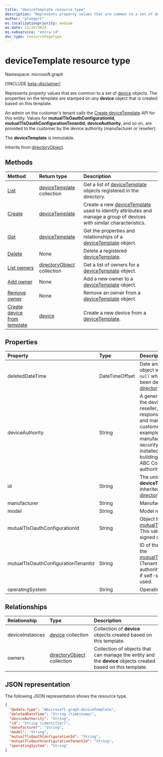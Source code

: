 ```yaml
---
title: "deviceTemplate resource type"
description: "Represents property values that are common to a set of device objects."
author: "ploegert"
ms.localizationpriority: medium
ms.date: 11/24/2024
ms.subservice: "entra-id"
doc_type: resourcePageType
---
```


# deviceTemplate resource type

Namespace: microsoft.graph

[!INCLUDE [beta-disclaimer](../../includes/beta-disclaimer.md)]

Represents property values that are common to a set of [device](../resources/device.md) objects. The properties on the template are stamped on any **device** object that is created based on this template.

An admin on the customer's tenant calls the [Create deviceTemplate](../api/template-post-devicetemplates.md) API for this entity. Values for **mutualTlsOauthConfigurationId**, **mutualTlsOauthConfigurationTenantId**, **deviceAuthority**, and so on, are provided to the customer by the device authority (manufacturer or reseller).

The **deviceTemplate** is immutable.

Inherits from [directoryObject](../resources/directoryobject.md). 

## Methods
|Method|Return type|Description|
|:---|:---|:---|
|[List](../api/template-list-devicetemplates.md) | [deviceTemplate](devicetemplate.md) collection| Get a list of [deviceTemplate](../resources/devicetemplate.md) objects registered in the directory. |
|[Create](../api/template-post-devicetemplates.md)|[deviceTemplate](../resources/devicetemplate.md) | Create a new [deviceTemplate](../resources/devicetemplate.md) used to identify attributes and manage a group of devices with similar characteristics. |
|[Get](../api/devicetemplate-get.md) | [deviceTemplate](devicetemplate.md) | Get the properties and relationships of a [deviceTemplate](../resources/devicetemplate.md) object. |
|[Delete](../api/devicetemplate-delete.md) | None |Delete a registered [deviceTemplate](../resources/devicetemplate.md). |
|[List owners](../api/devicetemplate-list-owners.md) | [directoryObject](directoryobject.md) collection | Get a list of owners for a [deviceTemplate](../resources/devicetemplate.md) object. |
|[Add owner](../api/devicetemplate-post-owners.md)| None |Add a new owner to a [deviceTemplate](../resources/devicetemplate.md) object. |
|[Remove owner](../api/devicetemplate-delete-owners.md) | None |Remove an owner from a [deviceTemplate](../resources/devicetemplate.md) object. |
|[Create device from template](../api/devicetemplate-createdevicefromtemplate.md)|[device](../resources/device.md)| Create a new device from a [deviceTemplate](../resources/devicetemplate.md).|

## Properties
|Property|Type|Description|
|:---|:---|:---|                                                                      
|deletedDateTime                      |DateTimeOffset     |Date and time when this object was deleted. Always `null` when the object hasn't been deleted. Inherited from [directoryObject](../resources/directoryobject.md). |
| deviceAuthority                    | String            | A generic term that refers to the device manufacturer, reseller, or supplier responsible for provisioning and managing devices on a customer's Entra ID. For example, Acme (the manufacturer) makes security cameras that are installed in customer buildings and managed by ABC Company (the device authority). |
| id                                 | String            | The unique identifier for the **deviceTemplate** object. Inherited from [directoryObject](../resources/directoryobject.md).   |
| manufacturer                       | String            | Manufacturer name. |
| model                              | String            | Model name. |
| mutualTlsOauthConfigurationId      | String            | Object ID of the [mutualTlsOauthConfiguration](../resources/mutualtlsoauthconfiguration.md). This value isn't set if self-signed certificates are used. |
| mutualTlsOauthConfigurationTenantId | String           | ID of the tenant that contains the [mutualTlsOauthConfiguration](../resources/mutualtlsoauthconfiguration.md) (Tenant ID for device authority). This value isn't set if self-signed certificates are used.              |
| operatingSystem                    | String            | Operating system type.    |

## Relationships
|Relationship|Type|Description|
|:---|:---|:---|
|deviceInstances|[device](../resources/device.md) collection|Collection of **device** objects created based on this template.|
|owners|[directoryObject](../resources/directoryobject.md) collection|Collection of objects that can manage the entity and the **device** objects created based on this template. |

## JSON representation
The following JSON representation shows the resource type.
<!-- {
  "blockType": "resource",
  "keyProperty": "id",
  "@odata.type": "microsoft.graph.deviceTemplate",
  "baseType": "microsoft.graph.directoryObject",
  "openType": false
}
-->
``` json
{
  "@odata.type": "#microsoft.graph.deviceTemplate",
  "deletedDateTime": "String (timestamp)",
  "deviceAuthority": "String",
  "id": "String (identifier)",
  "manufacturer": "String",
  "model": "String",
  "mutualTlsOauthConfigurationId": "String",
  "mutualTlsOauthConfigurationTenantId": "String",
  "operatingSystem": "String"
}
```

